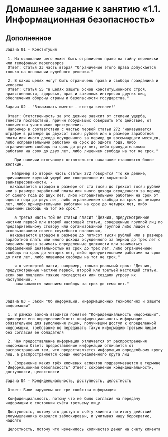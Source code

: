 
 <h1>Домашнее задание к занятию «1.1. Информационная безопасность»</h1>

  <h2>Дополненное</h2>

    Задача №1 - Конституция
     
     1. На основании чего может быть ограничено право на тайну переписки или телефонных переговоров 
     Ответ: Статья 23 часть вторая "Ограничение этого права допускается только на основании судебного решения." 
    
     2. В каких целях могут быть ограничены права и свободы гражданина и человека 
     Ответ: Статья 55 "в целях защиты основ конституционного строя, нравственности, здоровья, прав и законных интересов других лиц, обеспечения обороны страны и безопасности государства."

    Задача №2 - "Взламывать вместе – всегда веселее!"
       
     Ответ: Отетственность за это деяние зависит от степени ущерба, тяжести последствий, причин побудивших совершить это действие, от количества участников преступления.
     Например в соответствии с частью первой статьи 272 "наказывается штрафом в размере до двухсот тысяч рублей или в размере заработной платы или иного дохода осужденного за период до восемнадцати месяцев, либо исправительными работами на срок до одного года, либо ограничением свободы на срок до двух лет, либо принудительными работами на срок до двух лет, либо лишением свободы на тот же срок."  
    
        При наличии отягчающих остоятельств наказание становится более жестким.
      
       Например во второй часть статьи 272 говорится "То же деяние, причинившее крупный ущерб или совершенное из корыстной заинтересованности, -
      наказывается штрафом в размере от ста тысяч до трехсот тысяч рублей или в размере заработной платы или иного дохода осужденного за период от одного года до двух лет, либо исправительными работами на срок от одного года до двух лет, либо ограничением свободы на срок до четырех лет, либо принудительными работами на срок до четырех лет, либо лишением свободы на тот же срок."

        а третья часть той же статьи гласит "Деяния, предусмотренные частями первой или второй настоящей статьи, совершенные группой лиц по предварительному сговору или организованной группой либо лицом с использованием своего служебного положения, -
      наказываются штрафом в размере до пятисот тысяч рублей или в размере заработной платы или иного дохода осужденного за период до трех лет с лишением права занимать определенные должности или заниматься определенной деятельностью на срок до трех лет, либо ограничением свободы на срок до четырех лет, либо принудительными работами на срок до пяти лет, либо лишением свободы на тот же срок."
      
        и в четвертой части, например, только реальный срок: "Деяния, предусмотренные частями первой, второй или третьей настоящей статьи, если они повлекли тяжкие последствия или создали угрозу их наступления, -
        наказываются лишением свободы на срок до семи лет."

      

    Задача №3 - Закон "Об информации, информационных технологиях и защите информации"
   
     1. В рамках закона вводится понятие "Конфиденциальность информации", приведите его определениеОтвет: конфиденциальность информации - обязательное для выполнения лицом, получившим доступ к определенной информации, требование не передавать такую информацию третьим лицам без согласия ее обладателя 
    
     2. Чем предоставление информации отличается от распространения информации Ответ: предоставление информации отличается от распространения тем, что предоставляется информация определёному кругу лиц, а распространяется среди неопределённого круга лиц

     3. Сохранение каких трёх ключевых аспектов подразумевается в термине "Информационная безопасность" Ответ: сохранение конфидециальности, доступности, целостности

    Задача №4 - Конфиденциальность, доступность, целостность
     
     Ответ: Были нарушены все три свойства информации 
    
     Конфиденциальность, потому что не было согласия на передачу информации о состоянии счёта третьему лицу 

     Доступность, потому что доступ к счёту клиента по итогу действий злоумышленника оказался заблокирован, и учитывая нашу бюрократию, надолго 

     Целостность, потому что изменилось количество денег на счету клиента 